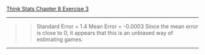 [Think Stats Chapter 8 Exercise 3](http://greenteapress.com/thinkstats2/html/thinkstats2009.html#toc77)

---

>> Standard Error = 1.4
>> Mean Error = -0.0003
>> Since the mean error is close to 0, it appears that this is an unbiased way of estimating games.

---
